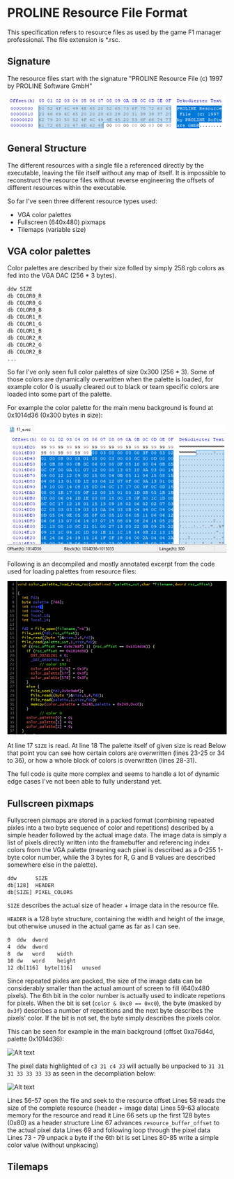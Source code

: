 # PROLINE Resource File Format

This specification refers to resource files as used by the game F1 manager professional. The file extension is *.rsc.

## Signature

The resource files start with the signature "PROLINE Resource File  (c) 1997 by PROLINE Software GmbH"

![Alt text](signature.png?raw=true "Signature")

## General Structure

The different resources with a single file a referenced directly by the executable, leaving the file itself without any
map of itself. It is impossible to reconstruct the resource files without reverse engineering the offsets of different resources within the executable.

So far I've seen three different resource types used:

* VGA color palettes
* Fullscreen (640x480) pixmaps
* Tilemaps (variable size)

## VGA color palettes

Color palettes are described by their size folled by simply 256 rgb colors as fed into the VGA DAC (256 * 3 bytes).

```
ddw SIZE
db COLOR0_R
db COLOR0_G
db COLOR0_B
db COLOR1_R
db COLOR1_G
db COLOR1_B
db COLOR2_R
db COLOR2_G
db COLOR2_B
...
```

So far I've only seen full color palettes of size 0x300 (256 * 3). Some of those colors are dynamically overwritten when the palette is loaded, for example color 0  is usually cleared out to black or team specific colors are loaded into some part of the palette.

For example the color palette for the main menu background is found at 0x1014d36 (0x300 bytes in size):

![Alt text](palette.png?raw=true "Palette")

Following is an decompiled and mostly annotated excerpt from the code used for loading palettes from resource files:

![Alt text](palette_code.png?raw=true "Palette Loading Code")

At line 17 ```SIZE``` is read.
At line 18 The palette itself of given size is read
Below that point you can see how certain colors are overwritten (lines 23-25 or 34 to 36), or how a whole block of colors is overwritten (lines 28-31).

The full code is quite more complex and seems to handle a lot of dynamic edge cases I've not been able to fully understand yet.

## Fullscreen pixmaps

Fullyscreen pixmaps are stored in a packed format (combining repeated pixles into a two byte sequence of color and repetitions) described by a simple header followed by the actual image data. The image data is simply a list of pixels directly written into the framebuffer and referencing index colors from the VGA palette (meaning each pixel is described as a 0-255 1-byte color number, while the 3 bytes for R, G and B values are described somewhere else in the palette).

```
ddw      SIZE
db[128]  HEADER
db[SIZE] PIXEL_COLORS
```

```SIZE``` describes the actual size of header + image data in the resource file. 

```HEADER``` is a 128 byte structure, containing the width and height of the image, but otherwise unused in the actual game as far as I can see.

```
0  ddw	dword		
4  ddw	dword		
8  dw	word	width	
10 dw	word	height	
12 db[116]	byte[116]	unused
```

Since repeated pixles are packed, the size of the image data can be considerably smaller than
the actual amount of screen to fill (640x480 pixels). The 6th bit in the color number is actually used to indicate repetions for pixels. When the bit is set (```color & 0xc0 == 0xc0```), the byte (masked by ```0x3f```) describes a number of repetitions and the next byte describes the pixels' color. If the bit is not set, the byte simply describes the pixels color.

This can be seen for example in the main background (offset 0xa76d4d, palette 0x1014d36):

![Alt text](fullscreen_packing.png?raw=true "Fullscreen Packing")

The pixel data highlighted of ```c3 31 c4 33``` will actually be unpacked to ```31 31 31 33 33 33 33``` as seen in the decompliation below:

![Alt text](fullscreen_code.png?raw=true "Fullscreen Image Loading Code")

Lines 56-57 open the file and seek to the resource offset
Lines 58 reads the size of the complete resource (header + image data)
Lines 59-63 allocate memory for the resource and read it
Line 66 sets up the first 128 bytes (0x80) as a header structure
Line 67 advances ```resource_buffer_offset``` to the actual pixel data
Lines 69 and following loop through the pixel data
Lines 73 - 79 unpack a byte if the 6th bit is set
Lines 80-85 write a simple color value (without unpkacing)

## Tilemaps


